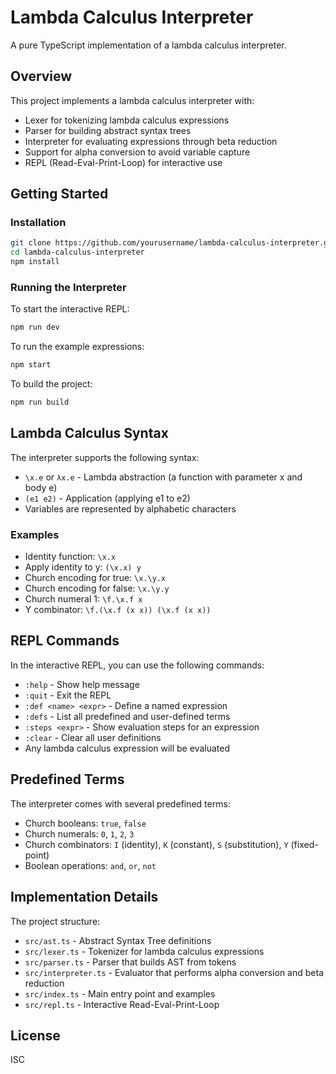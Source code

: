 # Lambda Calculus Interpreter

A pure TypeScript implementation of a lambda calculus interpreter.

## Overview

This project implements a lambda calculus interpreter with:
- Lexer for tokenizing lambda calculus expressions
- Parser for building abstract syntax trees
- Interpreter for evaluating expressions through beta reduction
- Support for alpha conversion to avoid variable capture
- REPL (Read-Eval-Print-Loop) for interactive use

## Getting Started

### Installation

```bash
git clone https://github.com/yourusername/lambda-calculus-interpreter.git
cd lambda-calculus-interpreter
npm install
```

### Running the Interpreter

To start the interactive REPL:

```bash
npm run dev
```

To run the example expressions:

```bash
npm start
```

To build the project:

```bash
npm run build
```

## Lambda Calculus Syntax

The interpreter supports the following syntax:

- `\x.e` or `λx.e` - Lambda abstraction (a function with parameter x and body e)
- `(e1 e2)` - Application (applying e1 to e2)
- Variables are represented by alphabetic characters

### Examples

- Identity function: `\x.x`
- Apply identity to y: `(\x.x) y`
- Church encoding for true: `\x.\y.x`
- Church encoding for false: `\x.\y.y`
- Church numeral 1: `\f.\x.f x`
- Y combinator: `\f.(\x.f (x x)) (\x.f (x x))`

## REPL Commands

In the interactive REPL, you can use the following commands:

- `:help` - Show help message
- `:quit` - Exit the REPL
- `:def <name> <expr>` - Define a named expression
- `:defs` - List all predefined and user-defined terms
- `:steps <expr>` - Show evaluation steps for an expression
- `:clear` - Clear all user definitions
- Any lambda calculus expression will be evaluated

## Predefined Terms

The interpreter comes with several predefined terms:

- Church booleans: `true`, `false`
- Church numerals: `0`, `1`, `2`, `3`
- Church combinators: `I` (identity), `K` (constant), `S` (substitution), `Y` (fixed-point)
- Boolean operations: `and`, `or`, `not`

## Implementation Details

The project structure:

- `src/ast.ts` - Abstract Syntax Tree definitions
- `src/lexer.ts` - Tokenizer for lambda calculus expressions
- `src/parser.ts` - Parser that builds AST from tokens
- `src/interpreter.ts` - Evaluator that performs alpha conversion and beta reduction
- `src/index.ts` - Main entry point and examples
- `src/repl.ts` - Interactive Read-Eval-Print-Loop

## License

ISC 
